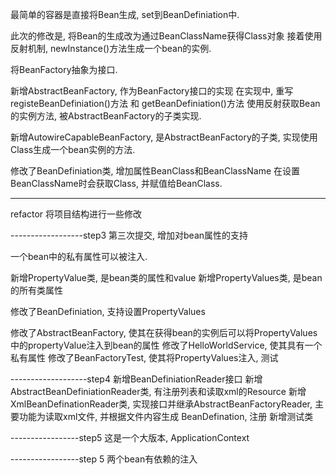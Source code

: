 最简单的容器是直接将Bean生成, set到BeanDefiniation中.

此次的修改是, 将Bean的生成改为通过BeanClassName获得Class对象
接着使用反射机制, newInstance()方法生成一个bean的实例.

将BeanFactory抽象为接口.

新增AbstractBeanFactory, 作为BeanFactory接口的实现
在实现中, 重写registeBeanDefiniation()方法 和 getBeanDefiniation()方法
使用反射获取Bean的实例方法, 被AbstractBeanFactory的子类实现.

新增AutowireCapableBeanFactory, 是AbstractBeanFactory的子类, 实现使用Class生成一个bean实例的方法.

修改了BeanDefiniation类, 增加属性BeanClass和BeanClassName
在设置BeanClassName时会获取Class, 并赋值给BeanClass.

-------------

refactor
将项目结构进行一些修改

------------------step3
第三次提交, 增加对bean属性的支持

一个bean中的私有属性可以被注入.

新增PropertyValue类, 是bean类的属性和value
新增PropertyValues类, 是bean的所有类属性

修改了BeanDefiniation, 支持设置PropertyValues

修改了AbstractBeanFactory, 使其在获得bean的实例后可以将PropertyValues中的propertyValue注入到bean的属性
修改了HelloWorldService, 使其具有一个私有属性
修改了BeanFactoryTest, 使其将PropertyValues注入, 测试

-------------------step4
新增BeanDefiniationReader接口
新增AbstractBeanDefiniationReader类, 有注册列表和读取xml的Resource
新增XmlBeanDefinationReader类, 实现接口并继承AbstractBeanFactoryReader, 主要功能为读取xml文件, 并根据文件内容生成
BeanDefination, 注册
新增测试类

-----------------step5
这是一个大版本, ApplicationContext

-----------------step 5
两个bean有依赖的注入